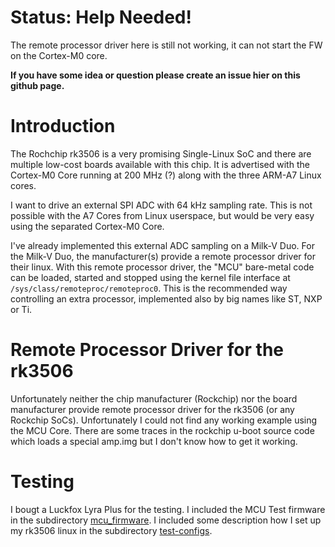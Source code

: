 # Status: Help Needed!
The remote processor driver here is still not working, it can not start the FW on the Cortex-M0 core.

**If you have some idea or question please create an issue hier on this github page.**

# Introduction

The Rochchip rk3506 is a very promising Single-Linux SoC and there are multiple low-cost boards available with this chip.
It is advertised with the Cortex-M0 Core running at 200 MHz (?) along with the three ARM-A7 Linux cores.

I want to drive an external SPI ADC with 64 kHz sampling rate. This is not possible with the A7 Cores from Linux userspace, 
but would be very easy using the separated Cortex-M0 Core. 

I've already implemented this external ADC sampling on a Milk-V Duo. For the Milk-V Duo, the manufacturer(s) provide a 
remote processor driver for their linux. With this remote processor driver, the "MCU" bare-metal code can be loaded, started and stopped
using the kernel file interface at `/sys/class/remoteproc/remoteproc0`. This is the recommended way controlling an extra processor, implemented also by big names like ST, NXP or Ti.

# Remote Processor Driver for the rk3506

Unfortunately neither the chip manufacturer (Rockchip) nor the board manufacturer provide remote processor driver for the rk3506 (or any Rockchip SoCs).
Unfortunately I could not find any working example using the MCU Core. There are some traces in the rockchip u-boot source code which loads a special amp.img 
but I don't know how to get it working.

# Testing

I bougt a Luckfox Lyra Plus for the testing.
I included the MCU Test firmware in the subdirectory [mcu_firmware](mcu_firmware).
I included some description how I set up my rk3506 linux in the subdirectory [test-configs](test-configs).

